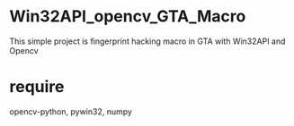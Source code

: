 # Win32API_opencv_GTA_Macro


This simple project is fingerprint hacking macro in GTA with Win32API and Opencv



# require

opencv-python, 
pywin32, 
numpy

